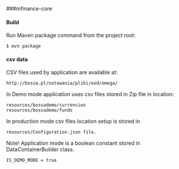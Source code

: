 ###mfinance-core

#### Build
Run Maven package command from the project root:

    $ mvn package


#### csv data

CSV files used by application are available at:

    http://bossa.pl/notowania/pliki/eod/omega/

In Demo mode application uses csv files stored in Zip file in location:

    resources/bossademo/currencies
    resources/bossademo/funds
  

In production mode csv files location setup is stored in

    resources/Configuration.json file.


Note! Application mode is a boolean constant stored in DataContainerBuilder class.

    IS_DEMO_MODE = true
    